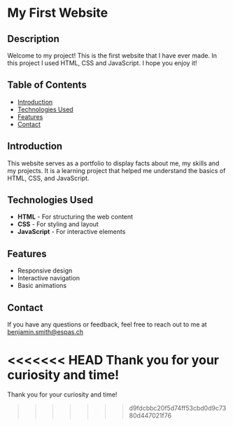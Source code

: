 # My First Website

## Description
Welcome to my project! This is the first website that I have ever made. In this project I used HTML, CSS and JavaScript. I hope you enjoy it!

## Table of Contents
- [Introduction](#introduction)
- [Technologies Used](#technologies-used)
- [Features](#features)
- [Contact](#contact)

## Introduction
This website serves as a portfolio to display facts about me, my skills and my projects. It is a learning project that helped me understand the basics of HTML, CSS, and JavaScript.

## Technologies Used
- **HTML** - For structuring the web content
- **CSS** - For styling and layout
- **JavaScript** - For interactive elements

## Features
- Responsive design
- Interactive navigation
- Basic animations

## Contact
If you have any questions or feedback, feel free to reach out to me at benjamin.smith@espas.ch

<<<<<<< HEAD
Thank you for your curiosity and time!
=======
Thank you for your curiosity and time!
>>>>>>> d9fdcbbc20f5d74ff53cbd0d9c7380d447021f76
